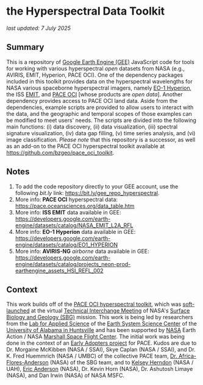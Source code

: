 # the Hyperspectral Data Toolkit

*last updated: 7 July 2025*

## Summary
This is a repository of [Google Earth Engine (GEE)](https://code.earthengine.google.com) JavaScript code for tools for working with various hyperspectral *open* datasets from NASA (e.g., AVIRIS, EMIT, Hyperion, PACE OCI). One of the dependency packages included in this toolkit provides data on the hyperspectral wavelengths for NASA various spaceborne hyperspectral imagers, namely [EO-1 Hyperion](https://developers.google.com/earth-engine/datasets/catalog/EO1_HYPERION), the ISS [EMIT](https://developers.google.com/earth-engine/datasets/catalog/NASA_EMIT_L2A_RFL), and [PACE OCI](https://pace.oceansciences.org/oci.htm) [whose products are *open data*]. Another dependency provides access to PACE OCI land data. Aside from the dependencies, example scripts are provided to allow users to interact with the data, and the geographic and temporal scopes of those examples can be modified to meet users' needs. The scripts are divided into the following main functions: (i) data discovery, (ii) data visualization, (iii) spectral signature visualization, (iv) data gap filling, (v) time series analysis, and (vi) image classification.  *Please note* that this repository is a successor, as well as an add-on to the PACE OCI hyperspectral toolkit available at https://github.com/bzgeo/pace_oci_toolkit.

## Notes
1. To add the code repository directly to your GEE account, use the following *bit.ly* link: https://bit.ly/gee_repo_hyperspectral.
2. More info: **PACE OCI** hyperspectral data: https://pace.oceansciences.org/data_table.htm
3. More info: **ISS EMIT** data available in GEE: https://developers.google.com/earth-engine/datasets/catalog/NASA_EMIT_L2A_RFL
4. More info: **EO-1 Hyperion** data available in GEE: https://developers.google.com/earth-engine/datasets/catalog/EO1_HYPERION
5. More info: **AVIRIS-NG** *airborne* data available in GEE: https://developers.google.com/earth-engine/datasets/catalog/projects_neon-prod-earthengine_assets_HSI_REFL_002

## Context
This work builds off of the [PACE OCI hyperspectral toolkit](https://github.com/bzgeo/pace_oci_toolkit), which was [soft-launched](https://bit.ly/sbg_tim_2025_pace_tk) at the virtual [Technical Interchange Meeting](https://sbg.jpl.nasa.gov/news-events/sbg-sa-tim-2025) of NASA's [Surface Biology and Geology (SBG)](https://sbg.jpl.nasa.gov/) mission. This work is being led by researchers from the [Lab for Applied Science](https://www.uah.edu/essc/laboratory-for-applied-science) of the [Earth System Science Center](https://www.uah.edu/essc) of the [University of Alabama in Huntsville](https://www.uah.edu/) and has been supported by [NASA](https://www.nasa.gov) Earth Action / NASA [Marshall Space Flight Center](https://www.nasa.gov/marshall/). The initial work was being done in the context of an [Early Adopters project](https://pace.oceansciences.org/people_ea.htm?id=127) for PACE. Kudos are due to Dr. Morgaine McKibben (NASA / SSAI), Skye Caplan (NASA / SSAI), and Dr. K. Fred Huemmrich (NASA / UMBC) of the collective PACE team, [Dr. Africa-Flores-Anderson](https://github.com/africaf) (NASA) of the SBG team, and to [Kelsey Herndon](https://github.com/herndk1) (NASA / UAH), [Eric Anderson](https://github.com/andersoner) (NASA), Dr. Kevin Horn (NASA), Dr. Ashutosh Limaye (NASA), and Dan Irwin (NASA) of NASA MSFC.
